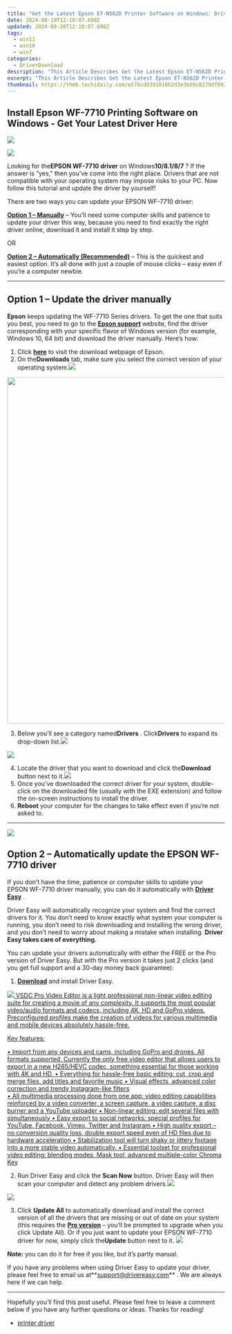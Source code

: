 ```yaml
---
title: "Get the Latest Epson ET-N562D Printer Software on Windows: Driver Downloads & Installation Guide"
date: 2024-08-19T12:10:07.698Z
updated: 2024-08-20T12:10:07.698Z
tags:
  - win11
  - win10
  - win7
categories:
  - DriverDownload
description: "This Article Describes Get the Latest Epson ET-N562D Printer Software on Windows: Driver Downloads & Installation Guide"
excerpt: "This Article Describes Get the Latest Epson ET-N562D Printer Software on Windows: Driver Downloads & Installation Guide"
thumbnail: https://thmb.techidaily.com/e576cd8301018b2d3e3b69c8279df093bbbc31bad99bd008fbeb1a0198735057.jpg
---
```


## Install Epson WF-7710 Printing Software on Windows - Get Your Latest Driver Here

<!-- affiliate ads begin -->
<a href="https://secure.2checkout.com/order/checkout.php?PRODS=4940312&QTY=1&AFFILIATE=108875&CART=1"><img src="https://secure.avangate.com/images/merchant/333ac5d90817d69113471fbb6e531bee/sps-partnership-728x90eng.png" border="0"></a>
<!-- affiliate ads end -->
![](https://images.drivereasy.com/wp-content/uploads/2019/07/image-439.png)

 Looking for the**EPSON WF-7710 driver** on Windows**10/8.1/8/7** ? If the answer is “yes,” then you’ve come into the right place. Drivers that are not compatible with your operating system may impose risks to your PC. Now follow this tutorial and update the driver by yourself!

There are two ways you can update your EPSON WF-7710 driver:

**[Option 1 – Manually](https://tools.techidaily.com/drivereasy/download/)**  – You’ll need some computer skills and patience to update your driver this way, because you need to find exactly the right driver online, download it and install it step by step.  

 OR  

**[Option 2 – Automatically (Recommended)](https://www.drivereasy.com/knowledge/download-epson-wf-7710-drivers-on-windows-10-8-1-8-7/#option2)**  – This is the quickest and easiest option. It’s all done with just a couple of mouse clicks – easy even if you’re a computer newbie.

---

## Option 1 – Update the driver manually

**Epson** keeps updating the WF-7710 Series drivers. To get the one that suits you best, you need to go to the **[](https://support.hp.com/us-en) [Epson support](https://epson.com/Support/Printers/All-In-Ones/WorkForce-Series/Epson-WorkForce-WF-7710/s/SPT%5FC11CG36201?review-filter=Windows+10+32-bit) [](https://support.hp.com/us-en)**  website, find the driver corresponding with your specific flavor of Windows version (for example, Windows 10, 64 bit) and download the driver manually. Here’s how:

1. Click **[here](https://epson.com/Support/Printers/All-In-Ones/WorkForce-Series/Epson-WorkForce-WF-7710/s/SPT%5FC11CG36201?review-filter=Windows+10+32-bit)**  to visit the download webpage of Epson.
2. On the**Downloads** tab, make sure you select the correct version of your operating system.![](https://images.drivereasy.com/wp-content/uploads/2019/07/image-440.png)
<!-- affiliate ads begin -->
<a href="https://aspironcom.sjv.io/c/5597632/1941789/21554" target="_top" id="1941789"><img src="//a.impactradius-go.com/display-ad/21554-1941789" border="0" alt="" width="650" height="800"/></a><img height="0" width="0" src="https://imp.pxf.io/i/5597632/1941789/21554" style="position:absolute;visibility:hidden;" border="0" />
<!-- affiliate ads end -->
3. Below you’ll see a category named**Drivers** . Click**Drivers** to expand its drop-down list.![](https://images.drivereasy.com/wp-content/uploads/2019/07/image-441.png)
<!-- affiliate ads begin -->
<a href="https://store.bitdefender.com/affiliate.php?ACCOUNT=BITLATIN&AFFILIATE=108875&PATH=http%3A%2F%2Fwww.bitdefender.com%2Fbusiness%3FAFFILIATE%3D108875%26RESOURCE%3D30%2525%2BOff%2Ball%2BGravityZone%2BProducts"><img src="https://www.bitdefender.com/content/dam/bitdefender/business/campaign/1200X628.png" border="0"></a>
<!-- affiliate ads end -->
4. Locate the driver that you want to download and click the**Download** button next to it.![](https://images.drivereasy.com/wp-content/uploads/2019/07/image-442.png)
5. Once you’ve downloaded the correct driver for your system, double-click on the downloaded file (usually with the EXE extension) and follow the on-screen instructions to install the driver.
6. **Reboot** your computer for the changes to take effect even if you’re not asked to.

---

<!-- affiliate ads begin -->
<a href="https://shop.incomedia.eu/order/checkout.php?PRODS=14095146&QTY=1&AFFILIATE=108875&CART=1"><img src="https://secure.2checkout.com/images/merchant/8b6cc3ee5ec407721ce3bf5ff4c0f56b/PRO_BUY_728x90-EN.jpg" border="0"></a>
<!-- affiliate ads end -->
## Option 2 – Automatically update the EPSON WF-7710 driver

 If you don’t have the time, patience or computer skills to update your EPSON WF-7710 driver manually, you can do it automatically with **[Driver Easy](https://tools.techidaily.com/drivereasy/download/)**  .

 Driver Easy will automatically recognize your system and find the correct drivers for it. You don’t need to know exactly what system your computer is running, you don’t need to risk downloading and installing the wrong driver, and you don’t need to worry about making a mistake when installing. **Driver Easy takes care of everything.**

 You can update your drivers automatically with either the FREE or the Pro version of Driver Easy. But with the Pro version it takes just 2 clicks (and you get full support and a 30-day money back guarantee):

1. **[Download](https://tools.techidaily.com/drivereasy/download/)**  and install Driver Easy.
<!-- affiliate ads begin -->
<a href="https://secure.2checkout.com/order/checkout.php?PRODS=4693127&QTY=1&AFFILIATE=108875&CART=1"><img src="https://www.videosoftdev.com/images/video_editor/screenshots/1.jpg" border="0">
VSDC Pro Video Editor is a light professional non-linear video editing suite for creating a movie of any complexity. It supports the most popular video/audio formats and codecs, including 4K, HD and GoPro videos. Preconfigured profiles make the creation of videos for various multimedia and mobile devices absolutely hassle-free.

Key features:

•	Import from any devices and cams, including GoPro and drones. All formats supported. Сurrently the only free video editor that allows users to export in a new H265/HEVC codec, something essential for those working with 4K and HD.
•	Everything for hassle-free basic editing: cut, crop and merge files, add titles and favorite music
•	Visual effects, advanced color correction and trendy Instagram-like filters   
•	All multimedia processing done from one app: video editing capabilities reinforced by  a video converter, a screen capture, a video capture, a disc burner and a YouTube uploader
•	Non-linear editing: edit several files with simultaneously 
•	Easy export to social networks: special profiles for YouTube, Facebook, Vimeo, Twitter and Instagram
•	High quality export – no conversion quality loss, double export speed even of HD files due to hardware acceleration
•	Stabilization tool will turn shaky or jittery footage into a more stable video automatically. 
•	Essential toolset for professional video editing: blending modes, Mask tool, advanced multiple-color Chroma Key  
</a>
<!-- affiliate ads end -->
2. Run Driver Easy and click the **Scan Now** button. Driver Easy will then scan your computer and detect any problem drivers.![](https://images.drivereasy.com/wp-content/uploads/2019/07/image-444.png)
<!-- affiliate ads begin -->
<a href="https://shop.copernic.com/order/checkout.php?PRODS=41033091&QTY=1&AFFILIATE=108875&CART=1"><img src="https://secure.2checkout.com/images/merchant/8d30aa96e72440759f74bd2306c1fa3d/Copernic-2023-Affiliate-728x90-Advanced.png" border="0"></a>
<!-- affiliate ads end -->
3. Click **Update All** to automatically download and install the correct version of all the drivers that are missing or out of date on your system (this requires the **[Pro version](https://tools.techidaily.com/drivereasy/download/)**  – you’ll be prompted to upgrade when you click Update All). Or if you just want to update your EPSON WF-7710 driver for now, simply click the**Update**  button next to it. ![](https://images.drivereasy.com/wp-content/uploads/2019/07/image-443.png)

**Note:** you can do it for free if you like, but it’s partly manual.

 If you have any problems when using Driver Easy to update your driver, please feel free to email us at**<support@drivereasy.com>** . We are always here if we can help.

---

 Hopefully you’ll find this post useful. Please feel free to leave a comment below if you have any further questions or ideas. Thanks for reading!

* [printer driver](https://tools.techidaily.com/drivereasy/download/)

<ins class="adsbygoogle"
     style="display:block"
     data-ad-format="autorelaxed"
     data-ad-client="ca-pub-7571918770474297"
     data-ad-slot="1223367746"></ins>



<ins class="adsbygoogle"
     style="display:block"
     data-ad-client="ca-pub-7571918770474297"
     data-ad-slot="8358498916"
     data-ad-format="auto"
     data-full-width-responsive="true"></ins>


